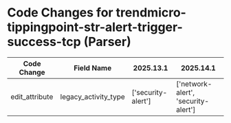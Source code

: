 # Code Changes for trendmicro-tippingpoint-str-alert-trigger-success-tcp (Parser)

| Code Change | Field Name | 2025.13.1 | 2025.14.1 |
|-------------|------------|-----------|------------|
| edit_attribute | legacy_activity_type | ['security-alert'] | ['network-alert', 'security-alert'] |